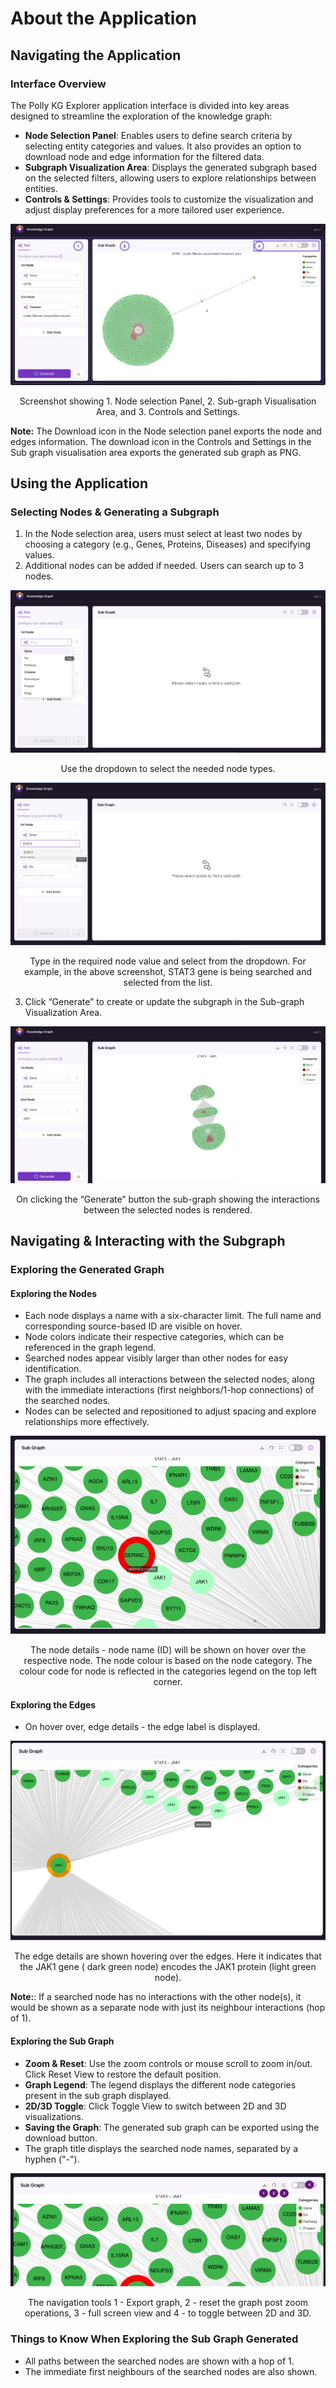 # About the Application

## Navigating the Application

### Interface Overview

The Polly KG Explorer application interface is divided into key areas designed to streamline the exploration of the knowledge graph:

- **Node Selection Panel**: Enables users to define search criteria by selecting entity categories and values. It also provides an option to download node and edge information for the filtered data.
- **Subgraph Visualization Area**: Displays the generated subgraph based on the selected filters, allowing users to explore relationships between entities.
- **Controls & Settings**: Provides tools to customize the visualization and adjust display preferences for a more tailored user experience.

![Nodeselection](../img/KG/Nodeselection.png) <center> Screenshot showing 1. Node selection Panel, 2. Sub-graph Visualisation Area, and 3. Controls and Settings.</center>

 **Note:** The Download icon in the Node selection panel exports the node and edges information. The download icon in the Controls and Settings in the Sub graph visualisation area exports the generated sub graph as PNG. 

## Using the Application

### Selecting Nodes & Generating a Subgraph

1. In the Node selection area, users must select at least two nodes by choosing a category (e.g., Genes, Proteins, Diseases) and specifying values.
2. Additional nodes can be added if needed. Users can search up to 3 nodes.

![needednode](../img/KG/needednodes.png) <center> Use the dropdown to select the needed node types.</center>

![STAT3](../img/KG/STAT3.png) <center> Type in the required node value and select from the dropdown. For example, in the above screenshot, STAT3 gene is being searched and selected from the list.</center>

3. Click “Generate” to create or update the subgraph in the Sub-graph Visualization Area.

![Generate](../img/KG/Generate.png) <center> On clicking the “Generate” button the sub-graph showing the interactions between the selected nodes is rendered.</center>


## Navigating & Interacting with the Subgraph

### Exploring the Generated Graph

#### Exploring the Nodes

- Each node displays a name with a six-character limit. The full name and corresponding source-based ID are visible on hover.  
- Node colors indicate their respective categories, which can be referenced in the graph legend.  
- Searched nodes appear visibly larger than other nodes for easy identification.  
- The graph includes all interactions between the selected nodes, along with the immediate interactions (first neighbors/1-hop connections) of the searched nodes.  
- Nodes can be selected and repositioned to adjust spacing and explore relationships more effectively.

![Nodedetail](../img/KG/Nodedetails.png) <center> The node details - node name (ID) will be shown on hover over the respective node.  The node colour is based on the node category. The colour code for node is reflected in the categories legend on the top left corner.</center>

#### Exploring the Edges

- On hover over, edge details - the edge label is displayed.  

![edgedetail](../img/KG/edgedetail.png) <center> The edge details are shown hovering over the edges. Here it indicates that the JAK1 gene ( dark green node) encodes the JAK1 protein (light green node).</center>

**Note:**: If a searched node has no interactions with the other node(s), it would be shown as a separate node with just its neighbour interactions (hop of 1).

#### Exploring the Sub Graph

- **Zoom & Reset**: Use the zoom controls or mouse scroll to zoom in/out. Click Reset View to restore the default position.  
- **Graph Legend**: The legend displays the different node categories present in the sub graph displayed.  
- **2D/3D Toggle**: Click Toggle View to switch between 2D and 3D visualizations.  
- **Saving the Graph**: The generated sub graph can be exported using the download button.  
- The graph title displays the searched node names, separated by a hyphen ("-").

![navtool](../img/KG/navtool.png) <center> The navigation tools 1 - Export graph, 2 - reset the graph post zoom operations, 3 - full screen view and 4 - to toggle between 2D and 3D.</center>


### Things to Know When Exploring the Sub Graph Generated

- All paths between the searched nodes are shown with a hop of 1.  
- The immediate first neighbours of the searched nodes are also shown.






